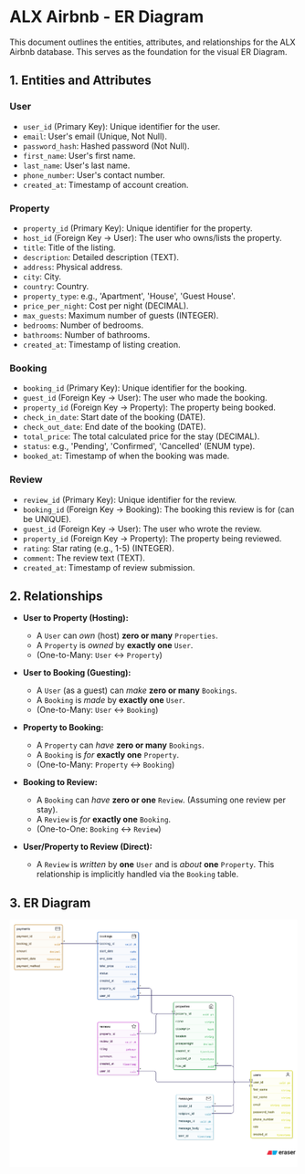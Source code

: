 # ALX Airbnb - ER Diagram

This document outlines the entities, attributes, and relationships for the ALX Airbnb database. This serves as the foundation for the visual ER Diagram.

## 1. Entities and Attributes

### User
* `user_id` (Primary Key): Unique identifier for the user.
* `email`: User's email (Unique, Not Null).
* `password_hash`: Hashed password (Not Null).
* `first_name`: User's first name.
* `last_name`: User's last name.
* `phone_number`: User's contact number.
* `created_at`: Timestamp of account creation.

### Property
* `property_id` (Primary Key): Unique identifier for the property.
* `host_id` (Foreign Key -> User): The user who owns/lists the property.
* `title`: Title of the listing.
* `description`: Detailed description (TEXT).
* `address`: Physical address.
* `city`: City.
* `country`: Country.
* `property_type`: e.g., 'Apartment', 'House', 'Guest House'.
* `price_per_night`: Cost per night (DECIMAL).
* `max_guests`: Maximum number of guests (INTEGER).
* `bedrooms`: Number of bedrooms.
* `bathrooms`: Number of bathrooms.
* `created_at`: Timestamp of listing creation.

### Booking
* `booking_id` (Primary Key): Unique identifier for the booking.
* `guest_id` (Foreign Key -> User): The user who made the booking.
* `property_id` (Foreign Key -> Property): The property being booked.
* `check_in_date`: Start date of the booking (DATE).
* `check_out_date`: End date of the booking (DATE).
* `total_price`: The total calculated price for the stay (DECIMAL).
* `status`: e.g., 'Pending', 'Confirmed', 'Cancelled' (ENUM type).
* `booked_at`: Timestamp of when the booking was made.

### Review
* `review_id` (Primary Key): Unique identifier for the review.
* `booking_id` (Foreign Key -> Booking): The booking this review is for (can be UNIQUE).
* `guest_id` (Foreign Key -> User): The user who wrote the review.
* `property_id` (Foreign Key -> Property): The property being reviewed.
* `rating`: Star rating (e.g., 1-5) (INTEGER).
* `comment`: The review text (TEXT).
* `created_at`: Timestamp of review submission.

## 2. Relationships

* **User to Property (Hosting):**
    * A `User` can *own* (host) **zero or many** `Properties`.
    * A `Property` is *owned* by **exactly one** `User`.
    * (One-to-Many: `User` <-> `Property`)

* **User to Booking (Guesting):**
    * A `User` (as a guest) can *make* **zero or many** `Bookings`.
    * A `Booking` is *made* by **exactly one** `User`.
    * (One-to-Many: `User` <-> `Booking`)

* **Property to Booking:**
    * A `Property` can *have* **zero or many** `Bookings`.
    * A `Booking` is *for* **exactly one** `Property`.
    * (One-to-Many: `Property` <-> `Booking`)

* **Booking to Review:**
    * A `Booking` can *have* **zero or one** `Review`. (Assuming one review per stay).
    * A `Review` is *for* **exactly one** `Booking`.
    * (One-to-One: `Booking` <-> `Review`)

* **User/Property to Review (Direct):**
    * A `Review` is *written* by **one** `User` and is *about* **one** `Property`. This relationship is implicitly handled via the `Booking` table.

## 3. ER Diagram

![ALX Airbnb ER Diagram](airbnb_erd.png)